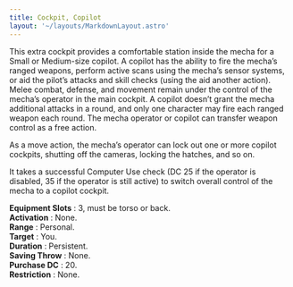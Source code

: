 ```yaml
---
title: Cockpit, Copilot
layout: '~/layouts/MarkdownLayout.astro'
---
```

This extra cockpit provides a comfortable station inside the mecha for a Small
or Medium-size copilot. A copilot has the ability to fire the mecha’s ranged
weapons, perform active scans using the mecha’s sensor systems, or aid the
pilot’s attacks and skill checks (using the aid another action). Melee combat,
defense, and movement remain under the control of the mecha’s operator in the
main cockpit. A copilot doesn’t grant the mecha additional attacks in a round,
and only one character may fire each ranged weapon each round. The mecha
operator or copilot can transfer weapon control as a free action.

As a move action, the mecha’s operator can lock out one or more copilot
cockpits, shutting off the cameras, locking the hatches, and so on.

It takes a successful Computer Use check (DC 25 if the operator is disabled,
35 if the operator is still active) to switch overall control of the mecha to
a copilot cockpit.

**Equipment Slots** : 3, must be torso or back.  
**Activation** : None.  
**Range** : Personal.  
**Target** : You.  
**Duration** : Persistent.  
**Saving Throw** : None.  
**Purchase DC** : 20.  
**Restriction** : None.

